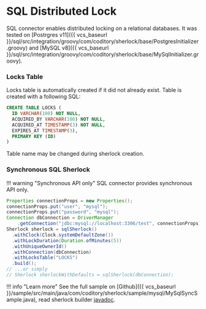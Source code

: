 # SQL Distributed Lock

SQL connector enables distributed locking on a relational databases.
It was tested on [Postrgres v11]({{ vcs_baseurl }}/sql/src/integration/groovy/com/coditory/sherlock/base/PostgresInitializer.groovy)
and [MySQL v8]({{ vcs_baseurl }}/sql/src/integration/groovy/com/coditory/sherlock/base/MySqlInitializer.groovy).

### Locks Table

Locks table is automatically created if it did not already exist.
Table is created with a following SQL:

```sql
CREATE TABLE LOCKS (
  ID VARCHAR(100) NOT NULL,
  ACQUIRED_BY VARCHAR(100) NOT NULL,
  ACQUIRED_AT TIMESTAMP(3) NOT NULL,
  EXPIRES_AT TIMESTAMP(3),
  PRIMARY KEY (ID)
)
```

Table name may be changed during sherlock creation.

### Synchronous SQL Sherlock

!!! warning "Synchronous API only"
    SQL connector provides synchronous API only.

```java
Properties connectionProps = new Properties();
connectionProps.put("user", "mysql");
connectionProps.put("password", "mysql");
Connection dbConnection = DriverManager
    .getConnection("jdbc:mysql://localhost:3306/test", connectionProps);
Sherlock sherlock = sqlSherlock()
  .withClock(Clock.systemDefaultZone())
  .withLockDuration(Duration.ofMinutes(5))
  .withUniqueOwnerId()
  .withConnection(dbConnection)
  .withLocksTable("LOCKS")
  .build();
// ...or simply
// Sherlock sherlockWithDefaults = sqlSherlock(dbConnection);
```

!!! info "Learn more"
    See the full sample on [Github]({{ vcs_baseurl }}/sample/src/main/java/com/coditory/sherlock/sample/mysql/MySqlSyncSample.java),
    read sherlock builder [javadoc](https://www.javadoc.io/page/com.coditory.sherlock/sherlock-sql/latest/com/coditory/sherlock/SqlSherlockBuilder.html).
